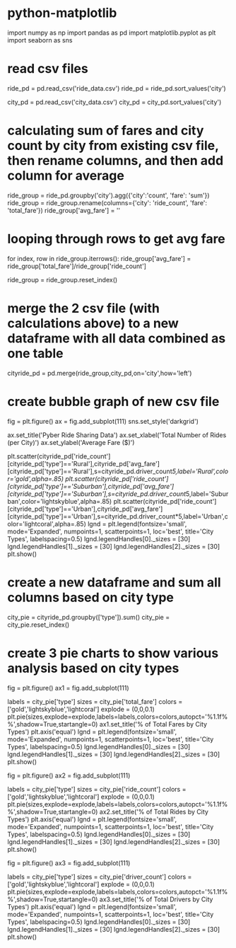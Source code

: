 # python-matplotlib

import numpy as np
import pandas as pd
import matplotlib.pyplot as plt
import seaborn as sns

# read csv files
ride_pd = pd.read_csv('ride_data.csv')
ride_pd = ride_pd.sort_values('city')

city_pd = pd.read_csv('city_data.csv')
city_pd = city_pd.sort_values('city')

# calculating sum of fares and city count by city from existing csv file, then rename columns, and then add column for average
ride_group = ride_pd.groupby('city').agg({'city':'count', 'fare': 'sum'})
ride_group = ride_group.rename(columns={'city': 'ride_count', 'fare': 'total_fare'})
ride_group['avg_fare'] = ''

# looping through rows to get avg fare
for index, row in ride_group.iterrows():
    ride_group['avg_fare'] = ride_group['total_fare']/ride_group['ride_count']

ride_group = ride_group.reset_index()

# merge the 2 csv file (with calculations above) to a new dataframe with all data combined as one table
cityride_pd = pd.merge(ride_group,city_pd,on='city',how='left')

# create bubble graph of new csv file
fig = plt.figure()
ax = fig.add_subplot(111)
sns.set_style('darkgrid')

ax.set_title('Pyber Ride Sharing Data')
ax.set_xlabel('Total Number of Rides (per City)')
ax.set_ylabel('Average Fare ($)')

plt.scatter(cityride_pd['ride_count'][cityride_pd['type']=='Rural'],cityride_pd['avg_fare'][cityride_pd['type']=='Rural'],s=cityride_pd.driver_count*5,label='Rural',color='gold',alpha=.85)
plt.scatter(cityride_pd['ride_count'][cityride_pd['type']=='Suburban'],cityride_pd['avg_fare'][cityride_pd['type']=='Suburban'],s=cityride_pd.driver_count*5,label='Suburban',color='lightskyblue',alpha=.85)
plt.scatter(cityride_pd['ride_count'][cityride_pd['type']=='Urban'],cityride_pd['avg_fare'][cityride_pd['type']=='Urban'],s=cityride_pd.driver_count*5,label='Urban',color='lightcoral',alpha=.85)
lgnd = plt.legend(fontsize='small', mode='Expanded', numpoints=1, scatterpoints=1, loc='best', title='City Types', labelspacing=0.5)
lgnd.legendHandles[0]._sizes = [30]
lgnd.legendHandles[1]._sizes = [30]
lgnd.legendHandles[2]._sizes = [30]
plt.show()

# create a new dataframe and sum all columns based on city type
city_pie = cityride_pd.groupby(['type']).sum()
city_pie = city_pie.reset_index()

# create 3 pie charts to show various analysis based on city types
fig = plt.figure()
ax1 = fig.add_subplot(111)

labels = city_pie['type']
sizes = city_pie['total_fare']
colors = ['gold','lightskyblue','lightcoral']
explode = (0,0,0.1)
plt.pie(sizes,explode=explode,labels=labels,colors=colors,autopct='%1.1f%%',shadow=True,startangle=0)
ax1.set_title('% of Total Fares by City Types')
plt.axis('equal')
lgnd = plt.legend(fontsize='small', mode='Expanded', numpoints=1, scatterpoints=1, loc='best', title='City Types', labelspacing=0.5)
lgnd.legendHandles[0]._sizes = [30]
lgnd.legendHandles[1]._sizes = [30]
lgnd.legendHandles[2]._sizes = [30]
plt.show()

fig = plt.figure()
ax2 = fig.add_subplot(111)

labels = city_pie['type']
sizes = city_pie['ride_count']
colors = ['gold','lightskyblue','lightcoral']
explode = (0,0,0.1)
plt.pie(sizes,explode=explode,labels=labels,colors=colors,autopct='%1.1f%%',shadow=True,startangle=0)
ax2.set_title('% of Total Rides by City Types')
plt.axis('equal')
lgnd = plt.legend(fontsize='small', mode='Expanded', numpoints=1, scatterpoints=1, loc='best', title='City Types', labelspacing=0.5)
lgnd.legendHandles[0]._sizes = [30]
lgnd.legendHandles[1]._sizes = [30]
lgnd.legendHandles[2]._sizes = [30]
plt.show()

fig = plt.figure()
ax3 = fig.add_subplot(111)

labels = city_pie['type']
sizes = city_pie['driver_count']
colors = ['gold','lightskyblue','lightcoral']
explode = (0,0,0.1)
plt.pie(sizes,explode=explode,labels=labels,colors=colors,autopct='%1.1f%%',shadow=True,startangle=0)
ax3.set_title('% of Total Drivers by City Types')
plt.axis('equal')
lgnd = plt.legend(fontsize='small', mode='Expanded', numpoints=1, scatterpoints=1, loc='best', title='City Types', labelspacing=0.5)
lgnd.legendHandles[0]._sizes = [30]
lgnd.legendHandles[1]._sizes = [30]
lgnd.legendHandles[2]._sizes = [30]
plt.show()
